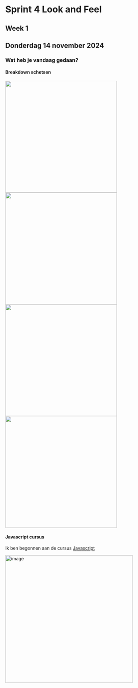 # Sprint 4 Look and Feel 
## Week 1
## Donderdag 14 november 2024

### Wat heb je vandaag gedaan? 
#### Breakdown schetsen 

<img src="https://github.com/user-attachments/assets/6d9c8760-2b53-4c52-a3f7-a80deb33abba" width="350">
<img src="https://github.com/user-attachments/assets/ae5d688d-f935-4400-b4b8-bf4cc57f0857" width="350">
<img src="https://github.com/user-attachments/assets/51a5509a-9cb8-4385-bcec-e0cbc1fbd934" width="350">
<img src="https://github.com/user-attachments/assets/6ba5e946-1479-4b61-a531-856369bb95b2" width="350">

#### Javascript cursus

Ik ben begonnen aan de cursus [Javascript](https://learnjavascript.online/)

<img width="400" alt="image" src="https://github.com/user-attachments/assets/3b3086f9-aea5-474e-8e47-688907178816">






